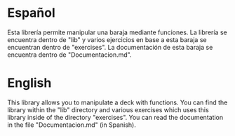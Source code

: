 # Español
Esta librería permite manipular una baraja mediante funciones.
La librería se encuentra dentro de "lib" y varios ejercicios en base a esta
baraja se encuentran dentro de "exercises". La documentación de esta baraja
se encuentra dentro de "Documentacion.md".

# English
This library allows you to manipulate a deck with functions.
You can find the library within the "lib" directory and various exercises which
uses this library inside of the directory "exercises".
You can read the documentation in the file "Documentacion.md" (in Spanish).
